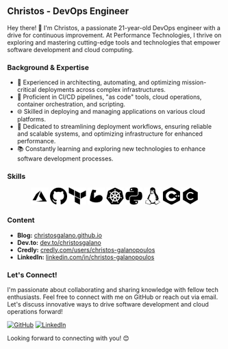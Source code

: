 ## Christos - DevOps Engineer

Hey there! 👋 I'm Christos, a passionate 21-year-old DevOps engineer with a drive for continuous improvement. At Performance Technologies, I thrive on exploring and mastering cutting-edge tools and technologies that empower software development and cloud computing.

### Background & Expertise

- 💼 Experienced in architecting, automating, and optimizing mission-critical deployments across complex infrastructures.
- 🚀 Proficient in CI/CD pipelines, "as code" tools, cloud operations, container orchestration, and scripting.
- 🌐 Skilled in deploying and managing applications on various cloud platforms.
- 🔧 Dedicated to streamlining deployment workflows, ensuring reliable and scalable systems, and optimizing infrastructure for enhanced performance.
- 📚 Constantly learning and exploring new technologies to enhance software development processes.

### Skills

<p align="center">
  <img src="icons/black/azure.png" alt="Azure" title="Azure" width="40" height="40"/>
  <img src="icons/black/github.png" alt="GitHub" title="GitHub" width="40" height="40"/>
  <img src="icons/black/terraform.png" alt="Terraform" title="Terraform" width="40" height="40"/>
  <img src="icons/black/bicep.png" alt="Bicep" title="Bicep" width="40" height="40"/>
  <img src="icons/black/kubernetes.png" alt="Kubernetes" title="Kubernetes" width="40" height="40"/>
  <img src="icons/black/python.png" alt="Python" title="Python" width="40" height="40"/>
  <img src="icons/black/linux.png" alt="Linux" title="Linux" width="40" height="40"/>
  <img src="icons/black/cpp.png" alt="C++" title="C++" width="40" height="40"/>
  <img src="icons/black/c.png" alt="C" title="C" width="40" height="40"/>
</p>

### Content

- **Blog:** [christosgalano.github.io](https://christosgalano.github.io/)
- **Dev.to:** [dev.to/christosgalano](https://dev.to/christosgalano)
- **Credly:** [credly.com/users/christos-galanopoulos](https://www.credly.com/users/christos-galanopoulos)
- **LinkedIn:** [linkedin.com/in/christos-galanopoulos](https://www.linkedin.com/in/christos-galanopoulos/)

### Let's Connect!
I'm passionate about collaborating and sharing knowledge with fellow tech enthusiasts. Feel free to connect with me on GitHub or reach out via email. Let's discuss innovative ways to drive software development and cloud operations forward!

[![GitHub](https://img.shields.io/github/followers/christosgalano?label=Follow&style=social)](https://github.com/christosgalano)
[![LinkedIn](https://img.shields.io/badge/Connect-LinkedIn-blue)](https://www.linkedin.com/in/christos-galanopoulos/)

Looking forward to connecting with you! 😊
